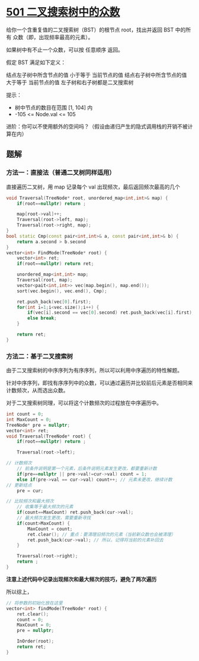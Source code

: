 
# [501 二叉搜索树中的众数](https://leetcode.cn/problems/find-mode-in-binary-search-tree/description/)

给你一个含重复值的二叉搜索树（BST）的根节点 root，找出并返回 BST 中的所有 众数（即，出现频率最高的元素）。

如果树中有不止一个众数，可以按 任意顺序 返回。

假定 BST 满足如下定义：

结点左子树中所含节点的值 小于等于 当前节点的值
结点右子树中所含节点的值 大于等于 当前节点的值
左子树和右子树都是二叉搜索树

提示：

- 树中节点的数目在范围 [1, 104] 内
- -105 <= Node.val <= 105
 

进阶：你可以不使用额外的空间吗？（假设由递归产生的隐式调用栈的开销不被计算在内）

## 题解

### 方法一：直接法（普通二叉树同样适用）

直接遍历二叉树，用 map 记录每个 val 出现频次，最后返回频次最高的几个

```cpp
void Traversal(TreeNode* root, unordered_map<int,int>& map) {
    if(root==nullptr) return ;

    map[root->val]++;
    Traversal(root->left, map);
    Traversal(root->right, map);
}
bool static Cmp(const pair<int,int>& a, const pair<int,int>& b) {
    return a.second > b.second
}
vector<int> FindMode(TreeNode* root) {
    vector<int> ret;
    if(root==nullptr) return ret;

    unordered_map<int,int> map;
    Traversal(root, map);
    vector<pait<int,int>> vec(map.begin(), map.end());
    sort(vec.begin(), vec.end(), Cmp);

    ret.push_back(vec[0].first);
    for(int i=1;i<vec.size();i++) {
        if(vec[i].second == vec[0].second) ret.push_back(vec[i].first);
        else break;
    }

    return ret;
}
```

### 方法二：基于二叉搜索树

由于二叉搜索树的中序序列为有序序列，所以可以利用中序遍历的特性解题。

针对中序序列，即找有序序列中的众数，可以通过遍历并比较前后元素是否相同来计数频次，从而选出众数。

对于二叉搜索树同理，可以将这个计数频次的过程放在中序遍历中。


```cpp
int count = 0;
int MaxCount = 0;
TreeNode* pre = nullptr;
vector<int> ret;
void Traversal(TreeNode* root) {
    if(root==nullptr) return ;

    Traversal(root->left);

// 计数频次
    // 前条件说明是第一个元素，后条件说明元素发生更改，都要重新计数
    if(pre==nullptr || pre->val!=cur->val) count = 1;
    else if(pre->val == cur->val) count++; // 元素未更改，继续计数
// 更新结点
    pre = cur;

// 比较频次和最大频次
    // 收集等于最大频次的元素
    if(count==MaxCount) ret.push_back(cur->val); 
    // 最大频次发生更改，需要重新寻找
    if(count>MaxCount) {
        MaxCount = count;
        ret.clear(); // 重点：要清理旧频次的元素（当前新众数也会被清理）
        ret.push_back(cur->val); // 所以，记得将当前的元素补回去
    }

    Traversal(root->right);
    return ;
}
```

**注意上述代码中记录出现频次和最大频次的技巧，避免了两次遍历**


所以综上，

```cpp
// 将参数的初始化放在这里
vector<int> findMode(TreeNode* root) {
    ret.clear();
    count = 0;
    MaxCount = 0;
    pre = nullptr;

    InOrder(root);
    return ret;
}
```

